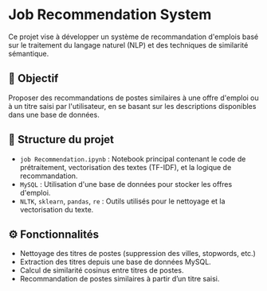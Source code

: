 # Job Recommendation System

Ce projet vise à développer un système de recommandation d'emplois basé sur le traitement du langage naturel (NLP) et des techniques de similarité sémantique.

## 📌 Objectif

Proposer des recommandations de postes similaires à une offre d'emploi ou à un titre saisi par l'utilisateur, en se basant sur les descriptions disponibles dans une base de données.

## 📁 Structure du projet

- `job Recommendation.ipynb` : Notebook principal contenant le code de prétraitement, vectorisation des textes (TF-IDF), et la logique de recommandation.
- `MySQL` : Utilisation d'une base de données pour stocker les offres d'emploi.
- `NLTK`, `sklearn`, `pandas`, `re` : Outils utilisés pour le nettoyage et la vectorisation du texte.

## ⚙️ Fonctionnalités

- Nettoyage des titres de postes (suppression des villes, stopwords, etc.)
- Extraction des titres depuis une base de données MySQL.
- Calcul de similarité cosinus entre titres de postes.
- Recommandation de postes similaires à partir d’un titre saisi.




